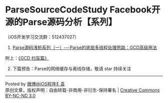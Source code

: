 # ParseSourceCodeStudy Facebook开源的Parse源码分析【系列】 

（iOS开发学习交流群：512437027）


 1.  [Parse源码浅析系列（一）---Parse的底层多线程处理思路：GCD高级用法](https://github.com/ChenYilong/ParseSourceCodeStudy/blob/master/01_Parse的多线程处理思路/Parse的底层多线程处理思路.md) 
  
 附上：[《GCD 扫盲篇》](https://github.com/ChenYilong/ParseSourceCodeStudy/blob/master/01_Parse的多线程处理思路/GCD扫盲篇.md)

 2. 下篇预告：Parse的网络缓存与离线存储，敬请 star 持续关注





----------


Posted by [微博@iOS程序犭袁](http://weibo.com/luohanchenyilong/)  
原创文章，版权声明：自由转载-非商用-非衍生-保持署名 | [Creative Commons BY-NC-ND 3.0](http://creativecommons.org/licenses/by-nc-nd/3.0/deed.zh)
